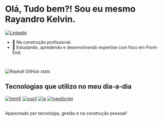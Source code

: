 <h1 align="left">Olá, Tudo bem?! Sou eu mesmo Rayandro Kelvin.</h1>

[![Linkedin](https://img.shields.io/badge/LinkedIn-0077B5?style=for-the-badge&logo=linkedin&logoColor=white)](www.linkedin.com/in/rayandro-kelvin)

- 🔭 Na construção profissional.
- 🌱 Estudando, apredendo e desenvolvendo expertise com foco em Front-End.
</br>

![Raykall GitHub stats](https://github-readme-stats.vercel.app/api?username=raykall&show_icons=true&theme=highcontrast)

## Tecnologias que utilizo no meu dia-a-dia

<div style="display: inline-block margin-right: 8px;">
  <a href="#"><img align="center" alt="html5" src="https://img.shields.io/badge/HTML5-E34F26?style=for-the-badge&logo=html5&logoColor=white"></a>
    <a href="#"><img align="center" alt="css3" src="https://img.shields.io/badge/CSS3-1572B6?style=for-the-badge&logo=css3&logoColor=white" href="#"></a>
     <a href="#"><img align="center" alt="js" src="https://img.shields.io/badge/JavaScript-F7DF1E?style=for-the-badge&logo=javascript&logoColor=black" href="#"></a>
     <a href="#"><img align="center" alt="typeScript" src="https://img.shields.io/badge/TypeScript-007ACC?style=for-the-badge&logo=typescript&logoColor=white" href="#"></a>
</div>
</br>
<p>Apaixonado por tecnologia, gestão e na construção pessoal!</p>

